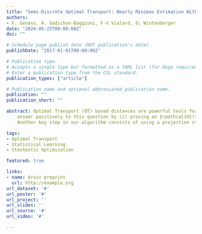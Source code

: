 ```yaml
---
title: "Semi-Discrete Optimal Transport: Nearly Minimax Estimation With Stochastic Gradient Descent and Adaptive Entropic Regularization"
authors:
- F. Genans, A. Godichon-Baggioni, F-X Vialard, O; Wintenberger
date: "2024-05-23T00:00:00Z"
doi: ""

# Schedule page publish date (NOT publication's date).
publishDate: "2017-01-01T00:00:00Z"

# Publication type.
# Accepts a single type but formatted as a YAML list (for Hugo requirements).
# Enter a publication type from the CSL standard.
publication_types: ["article"]

# Publication name and optional abbreviated publication name.
publication: ""
publication_short: ""

abstract: Optimal Transport (OT) based distances are powerful tools for machine learning to compare probability measures and manipulate them using OT maps. In this field, a setting of interest is semi-discrete OT, where the source measure $\mu$ is continuous, while the target $\nu$ is discrete. Recent works have shown that the minimax rate for the OT map is $\mathcal{O}(t^{-1/2})$ when using $t$ i.i.d. subsamples from each measure (two-sample setting). An open question is whether a better convergence rate can be achieved when the full information of the discrete measure $\nu$ is known (one-sample setting). In this work, we 
    answer positively to this question by (i) proving an $\mathcal{O}(t^{-1})$ lower bound rate for the OT map, using the similarity between Laguerre cells estimation and density support estimation, and (ii) proposing a Stochastic Gradient Descent (SGD) algorithm with adaptive entropic regularization and averaging acceleration. To nearly achieve the desired fast rate, characteristic of non-regular parametric problems, we design an entropic regularization scheme decreasing with the number of samples. 
    Another key step in our algorithm consists of using a projection step that permits to leverage the local strong convexity of the regularized OT problem. Our convergence analysis integrates online convex optimization and stochastic gradient techniques, complemented by the specificities of the OT semi-dual. Moreover, while being as computationally and memory efficient as vanilla SGD, our algorithm achieves the unusual fast rates of our theory in numerical experiments.

tags:
- Optimal Transport
- Statistical Learning
- Stochastic Optimization

featured: true

links:
- name: Arxiv preprint
  url: http://example.org
url_dataset: '#'
url_poster: '#'
url_project: ''
url_slides: ''
url_source: '#'
url_video: '#'

---
```

